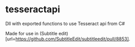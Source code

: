 # tesseractapi
Dll with exported functions to use Tesseract api from C#

Made for use in (Subtitle edit)[url=https://github.com/SubtitleEdit/subtitleedit/pull/8853].

